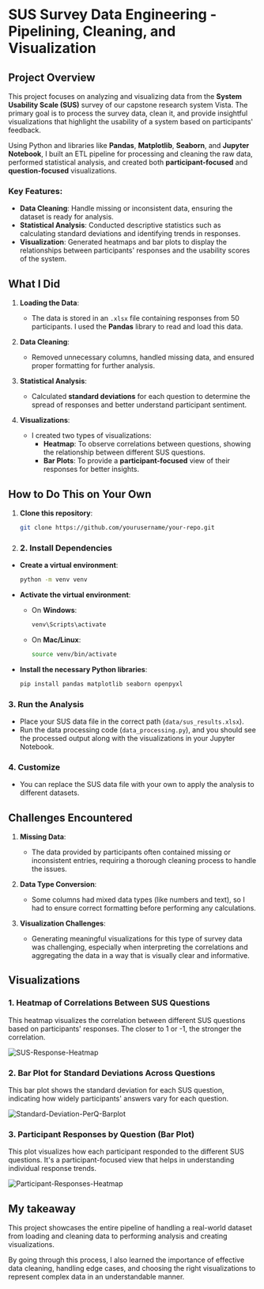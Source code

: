 # SUS Survey Data Engineering - Pipelining, Cleaning, and Visualization

## Project Overview

This project focuses on analyzing and visualizing data from the **System Usability Scale (SUS)** survey of our capstone research system Vista. The primary goal is to process the survey data, clean it, and provide insightful visualizations that highlight the usability of a system based on participants' feedback.

Using Python and libraries like **Pandas**, **Matplotlib**, **Seaborn**, and **Jupyter Notebook**, I built an ETL pipeline for processing and cleaning the raw data, performed statistical analysis, and created both **participant-focused** and **question-focused** visualizations.

### Key Features:
- **Data Cleaning**: Handle missing or inconsistent data, ensuring the dataset is ready for analysis.
- **Statistical Analysis**: Conducted descriptive statistics such as calculating standard deviations and identifying trends in responses.
- **Visualization**: Generated heatmaps and bar plots to display the relationships between participants' responses and the usability scores of the system.

## What I Did

1. **Loading the Data**:
   - The data is stored in an `.xlsx` file containing responses from 50 participants. I used the **Pandas** library to read and load this data.
   
2. **Data Cleaning**: 
   - Removed unnecessary columns, handled missing data, and ensured proper formatting for further analysis.

3. **Statistical Analysis**:
   - Calculated **standard deviations** for each question to determine the spread of responses and better understand participant sentiment.
   
4. **Visualizations**:
   - I created two types of visualizations:
     - **Heatmap**: To observe correlations between questions, showing the relationship between different SUS questions.
     - **Bar Plots**: To provide a **participant-focused** view of their responses for better insights.

## How to Do This on Your Own

1. **Clone this repository**:
   ```bash
   git clone https://github.com/yourusername/your-repo.git

2. ### 2. Install Dependencies

- **Create a virtual environment**:
    ```bash
    python -m venv venv
    ```

- **Activate the virtual environment**:
    - On **Windows**:
        ```bash
        venv\Scripts\activate
        ```
    - On **Mac/Linux**:
        ```bash
        source venv/bin/activate
        ```

- **Install the necessary Python libraries**:
    ```bash
    pip install pandas matplotlib seaborn openpyxl
    ```

### 3. Run the Analysis

- Place your SUS data file in the correct path (`data/sus_results.xlsx`).
- Run the data processing code (`data_processing.py`), and you should see the processed output along with the visualizations in your Jupyter Notebook.

### 4. Customize

- You can replace the SUS data file with your own to apply the analysis to different datasets.

## Challenges Encountered

1. **Missing Data**:
    - The data provided by participants often contained missing or inconsistent entries, requiring a thorough cleaning process to handle the issues.

2. **Data Type Conversion**:
    - Some columns had mixed data types (like numbers and text), so I had to ensure correct formatting before performing any calculations.

3. **Visualization Challenges**:
    - Generating meaningful visualizations for this type of survey data was challenging, especially when interpreting the correlations and aggregating the data in a way that is visually clear and informative.

## Visualizations

### 1. **Heatmap of Correlations Between SUS Questions**
This heatmap visualizes the correlation between different SUS questions based on participants' responses. The closer to 1 or -1, the stronger the correlation.

![SUS-Response-Heatmap](https://github.com/user-attachments/assets/0a972f42-5d4d-47b3-b2ff-5ed600a1894c)

### 2. **Bar Plot for Standard Deviations Across Questions**
This bar plot shows the standard deviation for each SUS question, indicating how widely participants' answers vary for each question.

![Standard-Deviation-PerQ-Barplot](https://github.com/user-attachments/assets/d2e71338-7f90-49e7-bccd-c5ed00fd1f4f)

### 3. **Participant Responses by Question (Bar Plot)**
This plot visualizes how each participant responded to the different SUS questions. It's a participant-focused view that helps in understanding individual response trends.

![Participant-Responses-Heatmap](https://github.com/user-attachments/assets/f3854e38-5cdf-4e2d-b3b9-3dd82876fef4)

## My takeaway

This project showcases the entire pipeline of handling a real-world dataset from loading and cleaning data to performing analysis and creating visualizations.

By going through this process, I also learned the importance of effective data cleaning, handling edge cases, and choosing the right visualizations to represent complex data in an understandable manner.
